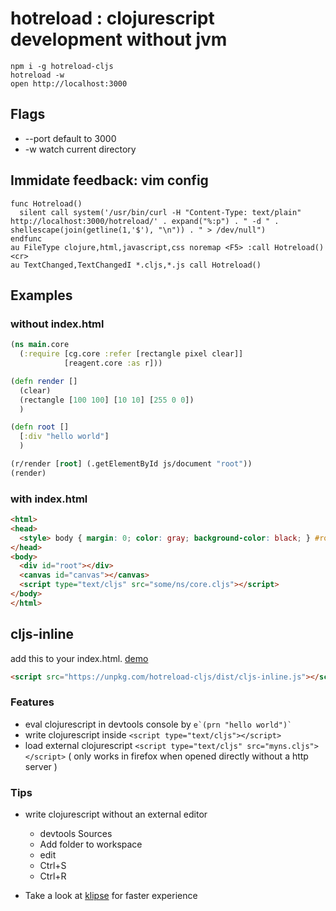 # hotreload : clojurescript development without jvm

```
npm i -g hotreload-cljs
hotreload -w
open http://localhost:3000
```

## Flags
* --port default to 3000
* -w watch current directory

## Immidate feedback: vim config
```vimscript
func Hotreload()
  silent call system('/usr/bin/curl -H "Content-Type: text/plain" http://localhost:3000/hotreload/' . expand("%:p") . " -d " . shellescape(join(getline(1,'$'), "\n")) . " > /dev/null")
endfunc
au FileType clojure,html,javascript,css noremap <F5> :call Hotreload()<cr>
au TextChanged,TextChangedI *.cljs,*.js call Hotreload()
```

## Examples
### without index.html
```clojure
(ns main.core
  (:require [cg.core :refer [rectangle pixel clear]]
            [reagent.core :as r]))

(defn render []
  (clear)
  (rectangle [100 100] [10 10] [255 0 0])
  )

(defn root []
  [:div "hello world"]
  )

(r/render [root] (.getElementById js/document "root"))
(render)
```
### with index.html
```html
<html>
<head>
  <style> body { margin: 0; color: gray; background-color: black; } #root { position: absolute;} </style>
</head>
<body>
  <div id="root"></div>
  <canvas id="canvas"></canvas>
  <script type="text/cljs" src="some/ns/core.cljs"></script>
</body>
</html>
```

## cljs-inline

add this to your index.html. [demo](http://cljs.ir)
```html
<script src="https://unpkg.com/hotreload-cljs/dist/cljs-inline.js"></script>
```

### Features
* eval clojurescript in devtools console by 
	``e`(prn "hello world")` ``
* write clojurescript inside 
    ```<script type="text/cljs"></script>```
* load external clojurescript 
    ```<script type="text/cljs" src="myns.cljs"></script>```
     ( only works in firefox when opened directly without a http server )

### Tips
* write clojurescript without an external editor 
    * devtools Sources
    * Add folder to workspace
    * edit
    * Ctrl+S
    * Ctrl+R

* Take a look at [klipse](https://github.com/viebel/klipse) for faster experience
